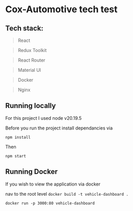  # Cox-Automotive tech test

## Tech stack:

>React

>Redux Toolkit

>React Router

>Material UI

>Docker

> Nginx


## Running locally

For this project I used node v20.19.5

Before you run the project install dependancies via 

`npm install`

Then

`npm start`


## Running Docker

If you wish to view the application via docker

nav to the root level
`docker build -t vehicle-dashboard . `

`docker run -p 3000:80 vehicle-dashboard`

